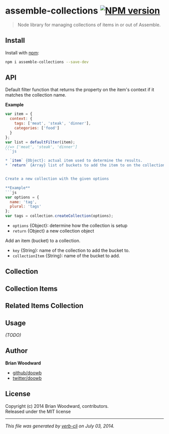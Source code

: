 # assemble-collections [![NPM version](https://badge.fury.io/js/assemble-collections.png)](http://badge.fury.io/js/assemble-collections)

> Node library for managing collections of items in or out of Assemble.

## Install
Install with [npm](npmjs.org):

```bash
npm i assemble-collections --save-dev
```

## API

Default filter function that returns the property on the
item's context if it matches the collection name.

**Example**
```js
var item = {
  context: {
    tags: ['meat', 'steak', 'dinner'],
    categories: ['food']
  }
};
var list = defaultFilter(item);
//=> ['meat', 'steak', 'dinner']
```js

* `item` {Object}: actual item used to determine the results.  
* `return` {Array} list of buckets to add the item to on the collection 


Create a new collection with the given options

**Example**
```js
var options = {
  name: 'tag',
  plural: 'tags'
};
var tags = collection.createCollection(options);
```

* `options` {Object}: determine how the collection is setup  
* `return` {Object} a new collection object 


Add an item (bucket) to a collection.

* `key` {String}: name of the collection to add the bucket to. 
* `collectionItem` {String}: name of the bucket to add.

## Collection



## Collection Items



## Related Items Collection



## Usage

_(TODO)_

## Author

**Brian Woodward**

+ [github/doowb](https://github.com/doowb)
+ [twitter/doowb](http://twitter.com/doowb)


## License
Copyright (c) 2014 Brian Woodward, contributors.  
Released under the MIT license

***

_This file was generated by [verb-cli](https://github.com/assemble/verb-cli) on July 03, 2014._
